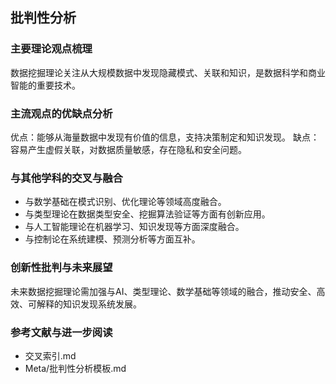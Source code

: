 ## 批判性分析

### 主要理论观点梳理
数据挖掘理论关注从大规模数据中发现隐藏模式、关联和知识，是数据科学和商业智能的重要技术。

### 主流观点的优缺点分析
优点：能够从海量数据中发现有价值的信息，支持决策制定和知识发现。
缺点：容易产生虚假关联，对数据质量敏感，存在隐私和安全问题。

### 与其他学科的交叉与融合
- 与数学基础在模式识别、优化理论等领域高度融合。
- 与类型理论在数据类型安全、挖掘算法验证等方面有创新应用。
- 与人工智能理论在机器学习、知识发现等方面深度融合。
- 与控制论在系统建模、预测分析等方面互补。

### 创新性批判与未来展望
未来数据挖掘理论需加强与AI、类型理论、数学基础等领域的融合，推动安全、高效、可解释的知识发现系统发展。

### 参考文献与进一步阅读
- 交叉索引.md
- Meta/批判性分析模板.md 